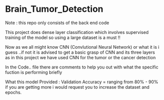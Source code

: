 # Brain_Tumor_Detection

Note : this repo only consists of the back end code 

This project does dense layer classification which involves supervised training of the model so using a large dataset is a must !!

Now as we all might know CNN (Convlutional Neural Network) or what it is i guess 
..if not it is advised to get a basic grasp of CNN and its three layers as in this project we have used CNN for the tumor or the cancer detection

In the Code.. file there are comments to help you out with what the specific fuction is performing briefly

What this model Provided : Validation Accuracy = ranging from 80% - 90%  
if you are getting more i would request you to increase the dataset and epochs.
                           

